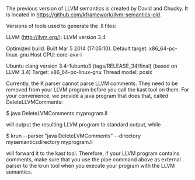 The previous version of LLVM semantics is created by David and Chucky.
It is located in https://github.com/kframework/llvm-semantics-old.

Versions of tools used to generate the .ll files:

LLVM (http://llvm.org/):
  LLVM version 3.4
  
  Optimized build.
  Built Mar  5 2014 (17:05:10).
  Default target: x86_64-pc-linux-gnu
  Host CPU: core-avx-i

Ubuntu clang version 3.4-1ubuntu3 (tags/RELEASE_34/final) (based on LLVM 3.4)
Target: x86_64-pc-linux-gnu
Thread model: posix

Currently, the K parser cannot parse LLVM comments. They need to be
removed from your LLVM program before you call the kast tool on them.
For your convenience, we provide a java program that does that, called
DeleteLLVMComments:

$ java DeleteLVMComments myprogram.ll

will output the resulting LLVM program to standard output, while

$ krun --parser "java DeleteLVMComments" --directory mysemanticsdirectory myprogram.ll

will forward it to the kast tool. Therefore, if your LLVM program
contains comments, make sure that you use the pipe command
above as external parser to the krun tool when you execute your
program with the LLVM semantics.

